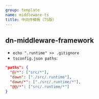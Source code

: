 ```yaml
---
group: template
name: middleware-ts
title: 中间件模板（TS版）
---
```


## dn-middleware-framework

* `echo ".runtime" >> .gitignore`
* `tsconfig.json paths`:

```json
"paths": {
  "@/*": ["src/*"],
  "dawn": ["./src/.runtime"],
  "dawn/*": ["./src/.runtime/*"],
  "@@/*": ["src/.runtime/*"]
}
```
